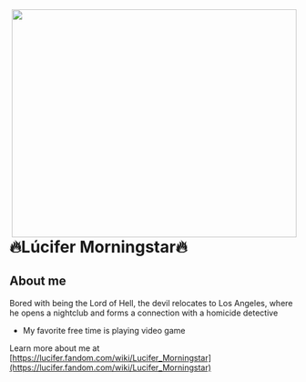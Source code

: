 

<!--
### Hi there 👋
**guilhermemorningstar/guilhermemorningstar** is a ✨ _special_ ✨ repository because its `README.md` (this file) appears on your GitHub profile.

Here are some ideas to get you started:

- 🔭 I’m currently working on ...
- 🌱 I’m currently learning ...
- 👯 I’m looking to collaborate on ...
- 🤔 I’m looking for help with ...
- 💬 Ask me about ...
- 📫 How to reach me: ...
- 😄 Pronouns: ...
- ⚡ Fun fact: ...
-->
<img width="500px" height="400px" align="right" src="https://www.minhaserie.com.br/uploads/editor_pictures/000/061/936/content_pic.jpg"/>

# 🔥Lúcifer Morningstar🔥

## About me


Bored with being the Lord of Hell, the devil relocates to Los Angeles, where he opens a nightclub and forms a connection with a homicide detective


- My favorite free time is playing video game


Learn more about me at [https://lucifer.fandom.com/wiki/Lucifer_Morningstar](https://lucifer.fandom.com/wiki/Lucifer_Morningstar)
